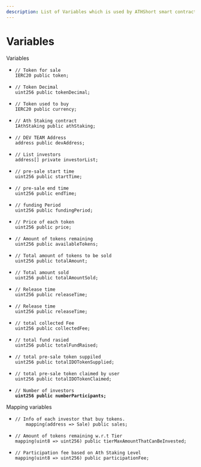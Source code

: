 ```yaml
---
description: List of Variables which is used by ATHShort smart contract.
---
```


# Variables

Variables

* ```solidity
  // Token for sale
  IERC20 public token;
  ```
* ```solidity
  // Token Decimal
  uint256 public tokenDecimal;
  ```
* ```solidity
  // Token used to buy
  IERC20 public currency;
  ```
* ```solidity
  // Ath Staking contract
  IAthStaking public athStaking;
  ```
* ```solidity
  // DEV TEAM Address
  address public devAddress;
  ```
* ```solidity
  // List investors
  address[] private investorList;
  ```
* ```solidity
  // pre-sale start time
  uint256 public startTime;
  ```
* ```solidity
  // pre-sale end time
  uint256 public endTime;
  ```
* ```solidity
  // funding Period
  uint256 public fundingPeriod;
  ```
* ```solidity
  // Price of each token
  uint256 public price;
  ```
* ```solidity
  // Amount of tokens remaining    
  uint256 public availableTokens;
  ```
* ```solidity
  // Total amount of tokens to be sold    
  uint256 public totalAmount;
  ```
* ```solidity
  // Total amount sold
  uint256 public totalAmountSold;
  ```
* ```solidity
  // Release time
  uint256 public releaseTime;
  ```
* ```solidity
  // Release time 
  uint256 public releaseTime;
  ```
* ```solidity
  // total collected Fee 
  uint256 public collectedFee;
  ```
* ```solidity
  // total fund rasied 
  uint256 public totalFundRaised;
  ```
* ```solidity
  // total pre-sale token suppiled 
  uint256 public totalIDOTokenSupplied;
  ```
* ```solidity
  // total pre-sale token claimed by user
  uint256 public totalIDOTokenClaimed;
  ```
* <pre class="language-solidity"><code class="lang-solidity">// Number of investors
  <strong>uint256 public numberParticipants;
  </strong></code></pre>

Mapping variables

* ```solidity
  // Info of each investor that buy tokens.
      mapping(address => Sale) public sales;
  ```
* ```solidity
  // Amount of tokens remaining w.r.t Tier
  mapping(uint8 => uint256) public tierMaxAmountThatCanBeInvested;
  ```
* ```solidity
  // Participation fee based on Ath Staking Level
  mapping(uint8 => uint256) public participationFee;
  ```
